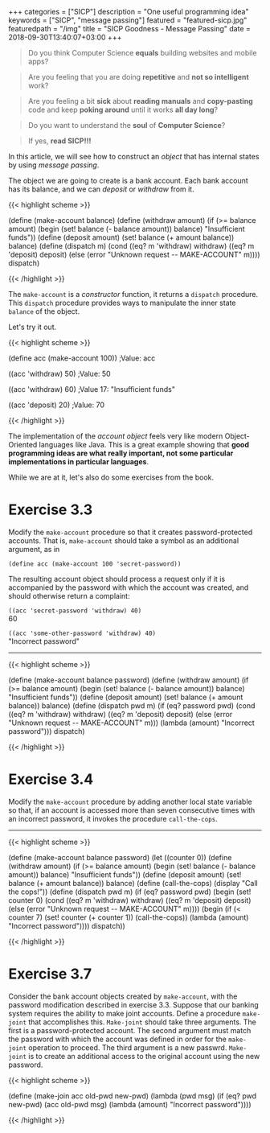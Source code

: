 +++
categories = ["SICP"]
description = "One useful programming idea"
keywords = ["SICP", "message passing"]
featured = "featured-sicp.jpg"
featuredpath = "/img"
title = "SICP Goodness - Message Passing"
date = 2018-09-30T13:40:07+03:00
+++

>Do you think Computer Science **equals** building websites and mobile apps? 

>Are you feeling that you are doing **repetitive** and **not so intelligent** work?

>Are you feeling a bit **sick** about **reading manuals** and **copy-pasting** code and keep **poking around** until it works **all day long**? 

>Do you want to understand the **soul** of **Computer Science**?

>If yes, **read SICP!!!**

In this article, we will see how to construct an *object* that has internal states by using *message passing*.

The object we are going to create is a bank account. Each bank account has its balance, and we can *deposit* or *withdraw* from it.

{{< highlight scheme >}}

(define (make-account balance)
  (define (withdraw amount)
    (if (>= balance amount)
        (begin (set! balance (- balance amount))
               balance)
        "Insufficient funds"))
  (define (deposit amount)
    (set! balance (+ amount balance))
    balance)
  (define (dispatch m)
    (cond ((eq? m 'withdraw) withdraw)
          ((eq? m 'deposit) deposit)
          (else (error "Unknown request -- MAKE-ACCOUNT" m))))
  dispatch)
  
{{< /highlight >}}

The `make-account` is a *constructor* function, it returns a `dispatch` procedure. This `dispatch` procedure provides ways to manipulate the inner state `balance` of the object.

Let's try it out.

{{< highlight scheme >}}

(define acc (make-account 100))
;Value: acc

((acc 'withdraw) 50)
;Value: 50

((acc 'withdraw) 60)
;Value 17: "Insufficient funds"

((acc 'deposit) 20)
;Value: 70

{{< /highlight >}}

The implementation of the *account object* feels very like modern Object-Oriented languages like Java. This is a great example showing that **good programming ideas are what really important, not some particular implementations in particular languages**.

While we are at it, let's also do some exercises from the book.

# Exercise 3.3

Modify the `make-account` procedure so that it creates password-protected accounts. That is, `make-account` should take a symbol as an additional argument, as in

`(define acc (make-account 100 'secret-password))`

The resulting account object should process a request only if it is accompanied by the password with which the account was created, and should otherwise return a complaint:

`((acc 'secret-password 'withdraw) 40)` <br />
60


`((acc 'some-other-password 'withdraw) 40)` <br />
"Incorrect password"

<hr/>

{{< highlight scheme >}}

(define (make-account balance password)
  (define (withdraw amount)
    (if (>= balance amount)
        (begin (set! balance (- balance amount))
               balance)
        "Insufficient funds"))
  (define (deposit amount)
    (set! balance (+ amount balance))
    balance)
  (define (dispatch pwd m)
    (if (eq? password pwd)
        (cond ((eq? m 'withdraw) withdraw)
              ((eq? m 'deposit) deposit)
              (else (error "Unknown request -- MAKE-ACCOUNT" m)))
        (lambda (amount) "Incorrect password")))
  dispatch)

{{< /highlight >}}


# Exercise 3.4

Modify the `make-account` procedure by adding another local state variable so that, if an account is accessed more than seven consecutive times with an incorrect password, it invokes the procedure `call-the-cops`.

<hr />

{{< highlight scheme >}}

(define (make-account balance password)
  (let ((counter 0))
    (define (withdraw amount)
      (if (>= balance amount)
          (begin (set! balance (- balance amount))
                 balance)
          "Insufficient funds"))
    (define (deposit amount)
      (set! balance (+ amount balance))
      balance)
    (define (call-the-cops)
      (display "Call the cops!"))
    (define (dispatch pwd m)
      (if (eq? password pwd)
          (begin (set! counter 0)
                 (cond ((eq? m 'withdraw) withdraw)
                       ((eq? m 'deposit) deposit)
                       (else (error "Unknown request -- MAKE-ACCOUNT" m))))
          (begin
            (if (< counter 7)
                (set! counter (+ counter 1))
                (call-the-cops))
            (lambda (amount) "Incorrect password"))))
    dispatch))
    
{{< /highlight >}}
    
# Exercise 3.7

Consider the bank account objects created by `make-account`, with the password modification described in exercise 3.3. Suppose that our banking system requires the ability to make joint accounts. Define a procedure `make-joint` that accomplishes this. `Make-joint` should take three arguments. The first is a password-protected account. The second argument must match the password with which the account was defined in order for the `make-joint` operation to proceed. The third argument is a new passwrd. `Make-joint` is to create an additional access to the original account using the new password.
 
{{< highlight scheme >}}

(define (make-join acc old-pwd new-pwd)
  (lambda (pwd msg)
    (if (eq? pwd new-pwd)
        (acc old-pwd msg)
        (lambda (amount) "Incorrect password"))))

{{< /highlight >}}
